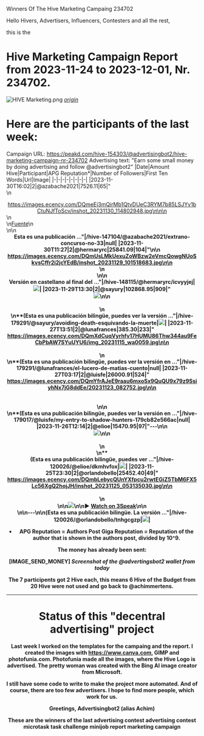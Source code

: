 Winners Of The Hive Marketing Campaing 234702

Hello Hivers, Advertisers, Influencers, Contesters and all the rest,

this is the
# Hive Marketing Campaign Report from 2023-11-24 to 2023-12-01, Nr. 234702.
![HIVE Marketing.png](https://files.peakd.com/file/peakd-hive/achimmertens/AKqchzabeuVfZ4Dio3CipS4qSJMBALn2bcSRbCxWziyEqTSacinMkaF6h3jk4as.png)
*[origin](https://photofunia.com/)*

# Here are the participants of the last week:
Campaign URL: https://peakd.com/hive-154303/@advertisingbot2/hive-marketing-campaign-nr-234702
Advertising text: "Earn some small money by doing advertising and follow @advertisingbot2"
|Date|Amount Hive|Participant|APG Reputation*|Number of Followers|First Ten Words|Url|Image|
|-|-|-|-|-|-|-|-|
|2023-11-30T16:02|2|@azabache2021|7526.11|65|"</center><br>\n<br><center>   https://images.ecency.com/DQmeEj3mQirMb1QtvDUeC3RYM7b85LSJYv1bCtuNJfToScv/inshot_20231130_114802948.jpg\n\n\n   </center>\n<br>\n[Fuente](https://hive.blog/hive-147104/@hivemexico/extrano-concurso-no-33-a-traves-de-la-ventana)\n<br>\n\n<center><b>Esta es una publicación ..."|/hive-147104/@azabache2021/extrano-concurso-no-33|null|
|2023-11-30T11:27|2|@hermaryrc|25841.09|104|"\n\n<br><center>  https://images.ecency.com/DQmUsLMkUexuZoWBzw2eVmcQowgNUoSkvsCffr2i2jcYEdB/inshot_20231129_101518683.jpg\n\n  </center>\n<br>\n\n<center><b>Versión en castellano al final del ..."|/hive-148115/@hermaryrc/icvyyjej|![](https://ipfs-3speak.b-cdn.net/ipfs/bafybeie42eopzikj7orv66akrmrzgav6ajtzoqyegjhdkevw37hw4lagpa/)|
|2023-11-29T13:30|2|@sayury|102868.95|909|"<center> ![](https://images.ecency.com/DQmPMMCGoj9ADyeswkpPjmwnEgqtK6RK1zSpi1RMptgNDr3/inshot_20231129_005122845.jpg)\n\n</center><br>\n<br>\n**(Esta es una publicación bilingüe, puedes ver la versión ..."|/hive-179291/@sayury/avoiding-death-esquivando-la-muerte|![](https://images.ecency.com/DQmPMMCGoj9ADyeswkpPjmwnEgqtK6RK1zSpi1RMptgNDr3/inshot_20231129_005122845.jpg)|
|2023-11-27T13:51|2|@lunafrances|385.30|233|"<center>https://images.ecency.com/DQmXdCuqVyrhfv17HUMU86Thw344au9FeCbPbAW7SYuUYU6/img_20231115_wa0059.jpg\n\n</center><br>\n<br>\n**(Esta es una publicación bilingüe, puedes ver la versión en ..."|/hive-179291/@lunafrances/el-lucero-de-matias-cuento|null|
|2023-11-27T03:17|2|@luisfe|26000.91|524|"<center>https://images.ecency.com/DQmYfrAJeE9raau6mxoSx9QuQU9x79z9SsiyhNx7jG8ddEe/20231123_082752.jpg\n\n</center><br><br>\n\n<br>\n**(Esta es una publicación bilingüe, puedes ver la versión en ..."|/hive-179017/@luisfe/my-entry-to-shadow-hunters-179cb82e566ac|null|
|2023-11-26T12:14|2|@elioe|15470.95|97|"---\n\n<center>![](https://images.ecency.com/DQmZJzTmoWUTBa29isgAmGujWZz6hjk8uLev6qxNxsvTTWL/inshot_20231126_062330918.jpg)\n\n </center><br>\n<br>\n** <center> (Esta es una publicación bilingüe, puedes ver ..."|/hive-120026/@elioe/dkmhvfox|![](https://images.ecency.com/DQmZJzTmoWUTBa29isgAmGujWZz6hjk8uLev6qxNxsvTTWL/inshot_20231126_062330918.jpg)|
|2023-11-25T23:30|2|@orlandobello|25452.40|49|"<center>https://images.ecency.com/DQmbLebycQUnYXfpcu2rwtEGiZ5TbM6FX5Lc56XgQ2hojJH/inshot_20231125_053135030.jpg\n\n</center><br>\n<center>\n\n[![](https://ipfs-3speak.b-cdn.net/ipfs/bafybeibwsu2wgzmeyqfxdn5zzsqfw4kkqmda7gx2hop2sdhtnajeasozxm/)](https://3speak.tv/watch?v=orlandobello/tnhgcgzp)\n\n▶️ [Watch on 3Speak](https://3speak.tv/watch?v=orlandobello/tnhgcgzp)\n\n</center>\n\n---\n\n(Esta es una publicación bilingüe. La versión ..."|/hive-120026/@orlandobello/tnhgcgzp|![](https://ipfs-3speak.b-cdn.net/ipfs/bafybeibwsu2wgzmeyqfxdn5zzsqfw4kkqmda7gx2hop2sdhtnajeasozxm/)|


* APG Reputation = Authors Post Giga Reputation = Reputation of the author that is shown in the authors post, divided by 10^9.



The money has already been sent:

[IMAGE_SEND_MONEY]
*Screenshot of the @advertingsbot2 wallet from today*

The 7 participents got 2 Hive each, this means 6 Hive of the Budget from 20 Hive were not used and go back to @achimmertens.

---
# Status of this "decentral advertising" project


Last week I worked on the templates for the campaing and the report. I created the images with https://www.canva.com, GIMP and photofunia.com. Photofunia made all the images, where the Hive Logo is advertised. The pretty woman was created with the Bing AI image creator from Microsoft.

I still have some code to write to make the project more automated.
And of course, there are too few advertisers. I hope to find more people, which work for us.



Greetings, Advertisingbot2 (alias Achim)



These are the winners of the last advertising contest
advertising contest microtask task challenge minijob report marketing campaign
